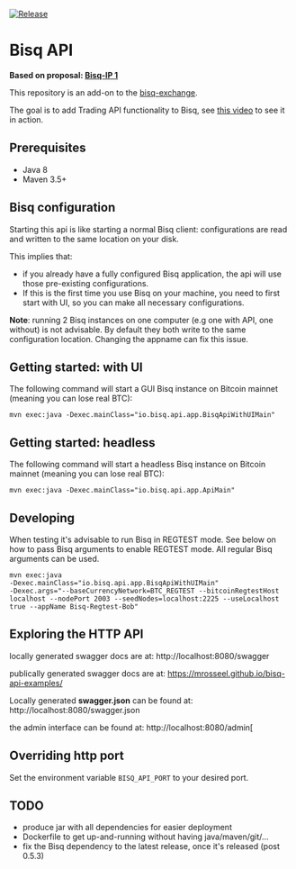 [![Release](https://jitpack.io/v/mrosseel/bisq-api.svg)](https://jitpack.io/#mrosseel/bisq-api)

# Bisq API

**Based on proposal: [Bisq-IP 1](https://github.com/mrosseel/bisq-proposals/blob/api-proposal/http-api.adoc)**

This repository is an add-on to the [bisq-exchange](https://github.com/bisq-network/exchange).

The goal is to add Trading API functionality to Bisq, see [this video](https://www.youtube.com/watch?v=SkPT8bLOYtE&feature=youtu.be) to
see it in action.

## Prerequisites

* Java 8
* Maven 3.5+

## Bisq configuration

Starting this api is like starting a normal Bisq client: configurations are
read and written to the same location on your disk.

This implies that:
* if you already have a fully configured Bisq application,
the api will use those pre-existing configurations.
* If this is the first time you use Bisq on your machine, you need to first
start with UI, so you can make all necessary configurations.

**Note**: running 2 Bisq instances on one computer (e.g one with API, one without)
is not advisable. By default they both write to the same configuration location.
Changing the appname can fix this issue.


## Getting started: with UI

The following command will start a GUI Bisq instance on
Bitcoin mainnet (meaning you can lose real BTC):

```mvn exec:java -Dexec.mainClass="io.bisq.api.app.BisqApiWithUIMain"```

## Getting started: headless

The following command will start a headless Bisq instance on
Bitcoin mainnet (meaning you can lose real BTC):

```mvn exec:java -Dexec.mainClass="io.bisq.api.app.ApiMain"```

## Developing

When testing it's advisable to run Bisq in REGTEST mode.
See below on how to pass Bisq arguments to enable REGTEST mode.
All regular Bisq arguments can be used.

```
mvn exec:java
-Dexec.mainClass="io.bisq.api.app.BisqApiWithUIMain"
-Dexec.args="--baseCurrencyNetwork=BTC_REGTEST --bitcoinRegtestHost localhost --nodePort 2003 --seedNodes=localhost:2225 --useLocalhost true --appName Bisq-Regtest-Bob"
```

## Exploring the HTTP API

locally generated swagger docs are at:
    http://localhost:8080/swagger

publically generated swagger docs are at:
    https://mrosseel.github.io/bisq-api-examples/

Locally generated **swagger.json** can be found at:
    http://localhost:8080/swagger.json

the admin interface can be found at:
    http://localhost:8080/admin[

## Overriding http port

Set the environment variable `BISQ_API_PORT` to your desired port.

## TODO

* produce jar with all dependencies for easier deployment
* Dockerfile to get up-and-running without having java/maven/git/...
* fix the Bisq dependency to the latest release, once it's released (post 0.5.3)
